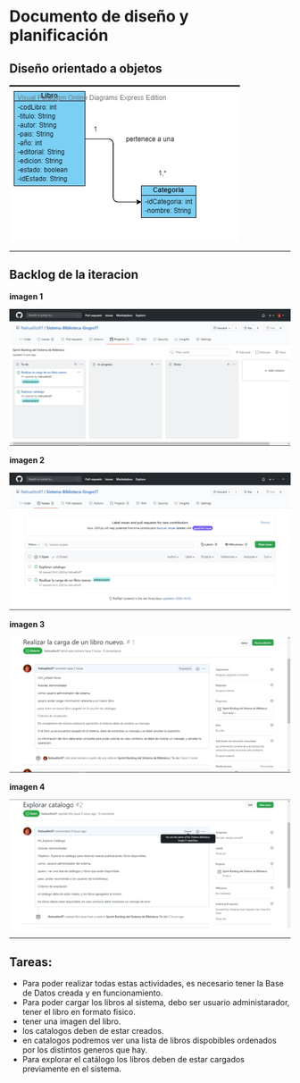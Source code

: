 # Documento de diseño y planificación

## Diseño orientado a objetos

![Diagrama](/figuras/diagrama.jpg)

---

## Backlog de la iteracion

**imagen 1**

![Sprinthistorias](/figuras/sprinthistorias.jpg)

**imagen 2**

![Backlog](/figuras/backlog.JPg)

**imagen 3**

![Hu1](/figuras/hu1-backlog.JPg)

**imagen 4**

![](/figuras/explorar%20catalogo.jpg)

---

## Tareas:

- Para poder realizar todas estas actividades, es necesario tener la Base de Datos creada y en funcionamiento.
- Para poder cargar los libros al sistema, debo ser usuario administarador, tener el libro en formato fisico.
- tener una imagen del libro.
- los catalogos deben de estar creados.
- en catalogos podremos ver una lista de libros dispobibles ordenados por los distintos generos que hay.
- Para explorar el catálogo los libros deben de estar cargados previamente en el sistema.
